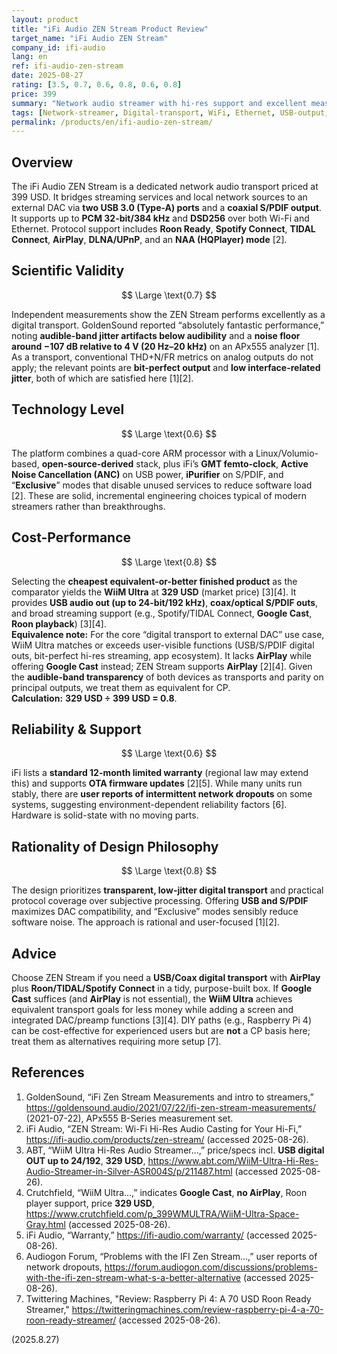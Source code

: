 ```yaml
---
layout: product
title: "iFi Audio ZEN Stream Product Review"
target_name: "iFi Audio ZEN Stream"
company_id: ifi-audio
lang: en
ref: ifi-audio-zen-stream
date: 2025-08-27
rating: [3.5, 0.7, 0.6, 0.8, 0.6, 0.8]
price: 399
summary: "Network audio streamer with hi-res support and excellent measured jitter performance; cost-performance pressured by cheaper USB-out competitors"
tags: [Network-streamer, Digital-transport, WiFi, Ethernet, USB-output, SPDIF-output, Roon-Ready]
permalink: /products/en/ifi-audio-zen-stream/
---
```


## Overview

The iFi Audio ZEN Stream is a dedicated network audio transport priced at 399 USD. It bridges streaming services and local network sources to an external DAC via **two USB 3.0 (Type-A) ports** and a **coaxial S/PDIF output**. It supports up to **PCM 32-bit/384 kHz** and **DSD256** over both Wi-Fi and Ethernet. Protocol support includes **Roon Ready**, **Spotify Connect**, **TIDAL Connect**, **AirPlay**, **DLNA/UPnP**, and an **NAA (HQPlayer) mode** [2]. 

## Scientific Validity

$$ \Large \text{0.7} $$

Independent measurements show the ZEN Stream performs excellently as a digital transport. GoldenSound reported “absolutely fantastic performance,” noting **audible-band jitter artifacts below audibility** and a **noise floor around −107 dB relative to 4 V (20 Hz–20 kHz)** on an APx555 analyzer [1]. As a transport, conventional THD+N/FR metrics on analog outputs do not apply; the relevant points are **bit-perfect output** and **low interface-related jitter**, both of which are satisfied here [1][2]. 

## Technology Level

$$ \Large \text{0.6} $$

The platform combines a quad-core ARM processor with a Linux/Volumio-based, **open-source-derived** stack, plus iFi’s **GMT femto-clock**, **Active Noise Cancellation (ANC)** on USB power, **iPurifier** on S/PDIF, and “**Exclusive**” modes that disable unused services to reduce software load [2]. These are solid, incremental engineering choices typical of modern streamers rather than breakthroughs.

## Cost-Performance

$$ \Large \text{0.8} $$

Selecting the **cheapest equivalent-or-better finished product** as the comparator yields the **WiiM Ultra** at **329 USD** (market price) [3][4]. It provides **USB audio out (up to 24-bit/192 kHz)**, **coax/optical S/PDIF outs**, and broad streaming support (e.g., Spotify/TIDAL Connect, **Google Cast**, **Roon playback**) [3][4].  
**Equivalence note:** For the core “digital transport to external DAC” use case, WiiM Ultra matches or exceeds user-visible functions (USB/S/PDIF digital outs, bit-perfect hi-res streaming, app ecosystem). It lacks **AirPlay** while offering **Google Cast** instead; ZEN Stream supports **AirPlay** [2][4]. Given the **audible-band transparency** of both devices as transports and parity on principal outputs, we treat them as equivalent for CP.  
**Calculation:** **329 USD ÷ 399 USD = 0.8**.

## Reliability & Support

$$ \Large \text{0.6} $$

iFi lists a **standard 12-month limited warranty** (regional law may extend this) and supports **OTA firmware updates** [2][5]. While many units run stably, there are **user reports of intermittent network dropouts** on some systems, suggesting environment-dependent reliability factors [6]. Hardware is solid-state with no moving parts.

## Rationality of Design Philosophy

$$ \Large \text{0.8} $$

The design prioritizes **transparent, low-jitter digital transport** and practical protocol coverage over subjective processing. Offering **USB and S/PDIF** maximizes DAC compatibility, and “Exclusive” modes sensibly reduce software noise. The approach is rational and user-focused [1][2].

## Advice

Choose ZEN Stream if you need a **USB/Coax digital transport** with **AirPlay** plus **Roon/TIDAL/Spotify Connect** in a tidy, purpose-built box. If **Google Cast** suffices (and **AirPlay** is not essential), the **WiiM Ultra** achieves equivalent transport goals for less money while adding a screen and integrated DAC/preamp functions [3][4]. DIY paths (e.g., Raspberry Pi 4) can be cost-effective for experienced users but are **not** a CP basis here; treat them as alternatives requiring more setup [7].

## References

1. GoldenSound, “iFi Zen Stream Measurements and intro to streamers,” https://goldensound.audio/2021/07/22/ifi-zen-stream-measurements/ (2021-07-22), APx555 B-Series measurement set.  
2. iFi Audio, “ZEN Stream: Wi-Fi Hi-Res Audio Casting for Your Hi-Fi,” https://ifi-audio.com/products/zen-stream/ (accessed 2025-08-26).  
3. ABT, “WiiM Ultra Hi-Res Audio Streamer…,” price/specs incl. **USB digital OUT up to 24/192**, **329 USD**, https://www.abt.com/WiiM-Ultra-Hi-Res-Audio-Streamer-in-Silver-ASR004S/p/211487.html (accessed 2025-08-26).  
4. Crutchfield, “WiiM Ultra…,” indicates **Google Cast**, **no AirPlay**, Roon player support, price **329 USD**, https://www.crutchfield.com/p_399WMULTRA/WiiM-Ultra-Space-Gray.html (accessed 2025-08-26).  
5. iFi Audio, “Warranty,” https://ifi-audio.com/warranty/ (accessed 2025-08-26).  
6. Audiogon Forum, “Problems with the IFI Zen Stream…,” user reports of network dropouts, https://forum.audiogon.com/discussions/problems-with-the-ifi-zen-stream-what-s-a-better-alternative (accessed 2025-08-26).  
7. Twittering Machines, "Review: Raspberry Pi 4: A 70 USD Roon Ready Streamer," https://twitteringmachines.com/review-raspberry-pi-4-a-70-roon-ready-streamer/ (accessed 2025-08-26).

(2025.8.27)


